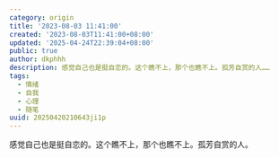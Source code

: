 ```yaml
---
category: origin
title: '2023-08-03 11:41:00'
created: '2023-08-03T11:41:00+08:00'
updated: '2025-04-24T22:39:04+08:00'
public: true
author: dkphhh
description: 感觉自己也是挺自恋的。这个瞧不上，那个也瞧不上。孤芳自赏的人……
tags:
  - 情绪
  - 自我
  - 心理
  - 随笔
uuid: 20250420210643ji1p
---
```


感觉自己也是挺自恋的。这个瞧不上，那个也瞧不上。孤芳自赏的人。

